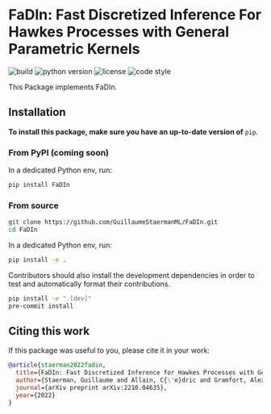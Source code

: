 # FaDIn: Fast Discretized Inference For Hawkes Processes with General Parametric Kernels

![build](https://img.shields.io/github/actions/workflow/status/GuillaumeStaermanML/FaDIn/unit_tests.yml?event=push&style=for-the-badge)
![python version](https://img.shields.io/badge/python-3.7_|_3.8_|_3.9_|_3.10_|_3.11-blue?style=for-the-badge)
![license](https://img.shields.io/github/license/GuillaumeStaermanML/FaDIn?style=for-the-badge)
![code style](https://img.shields.io/badge/code_style-black-black?style=for-the-badge)

This Package implements FaDIn.

## Installation

**To install this package, make sure you have an up-to-date version of** `pip`.


### From PyPI (coming soon)

In a dedicated Python env, run:

```bash
pip install FaDIn
```

### From source

```bash
git clone https://github.com/GuillaumeStaermanML/FaDIn.git
cd FaDIn
```

In a dedicated Python env, run:

```bash
pip install -e .
```

Contributors should also install the development dependencies
in order to test and automatically format their contributions.

```bash
pip install -e ".[dev]"
pre-commit install
```

## Citing this work

If this package was useful to you, please cite it in your work:

```bibtex
@article{staerman2022fadin,
  title={FaDIn: Fast Discretized Inference for Hawkes Processes with General Parametric Kernels},
  author={Staerman, Guillaume and Allain, C{\'e}dric and Gramfort, Alexandre and Moreau, Thomas},
  journal={arXiv preprint arXiv:2210.04635},
  year={2022}
}
```
